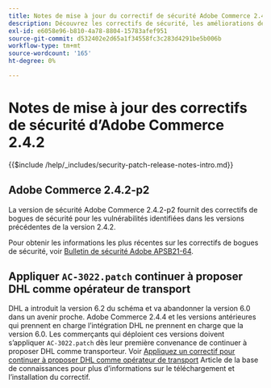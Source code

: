```yaml
---
title: Notes de mise à jour du correctif de sécurité Adobe Commerce 2.4.2
description: Découvrez les correctifs de sécurité, les améliorations de sécurité et d’autres mises à jour relatives à la sécurité inclus dans les versions des correctifs de sécurité pour Adobe Commerce version 2.4.2.
exl-id: e6058e96-b810-4a78-8804-15783afef951
source-git-commit: d532402e2d65a1f34558fc3c283d4291be5b006b
workflow-type: tm+mt
source-wordcount: '165'
ht-degree: 0%

---
```



# Notes de mise à jour des correctifs de sécurité d’Adobe Commerce 2.4.2

{{$include /help/_includes/security-patch-release-notes-intro.md}}

## Adobe Commerce 2.4.2-p2

La version de sécurité Adobe Commerce 2.4.2-p2 fournit des correctifs de bogues de sécurité pour les vulnérabilités identifiées dans les versions précédentes de la version 2.4.2.

Pour obtenir les informations les plus récentes sur les correctifs de bogues de sécurité, voir [Bulletin de sécurité Adobe APSB21-64](https://helpx.adobe.com/security/products/magento/apsb21-64.html).

## Appliquer `AC-3022.patch` continuer à proposer DHL comme opérateur de transport

DHL a introduit la version 6.2 du schéma et va abandonner la version 6.0 dans un avenir proche. Adobe Commerce 2.4.4 et les versions antérieures qui prennent en charge l’intégration DHL ne prennent en charge que la version 6.0. Les commerçants qui déploient ces versions doivent s’appliquer `AC-3022.patch` dès leur première convenance de continuer à proposer DHL comme transporteur. Voir [Appliquez un correctif pour continuer à proposer DHL comme opérateur de transport](https://support.magento.com/hc/en-us/articles/7707818131597-Apply-a-patch-to-continue-offering-DHL-as-shipping-carrier) Article de la base de connaissances pour plus d’informations sur le téléchargement et l’installation du correctif.
